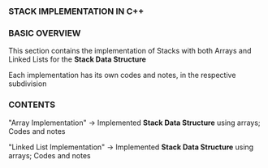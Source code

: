 ### STACK IMPLEMENTATION IN C++ ###

### BASIC OVERVIEW ### 

This section contains the implementation of Stacks with both Arrays and Linked Lists for the **Stack Data Structure**

Each implementation has its own codes and notes, in the respective subdivision

### CONTENTS ###

"Array Implementation" -> Implemented **Stack Data Structure** using arrays; Codes and notes

"Linked List Implementation" -> Implemented **Stack Data Structure** using arrays; Codes and notes
